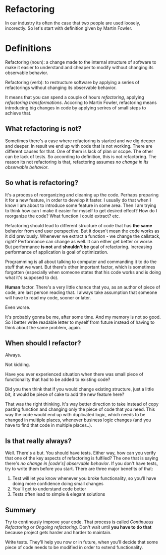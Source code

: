 Refactoring
============

In our industry its often the case that two people are used loosely, incorectly.
So let's start with definition given by Martin Fowler.

# Definitions

Refactoring (noun): a change made to the internal structure of software to make it easier to understand and cheaper to modify without changing its observable behavior.

Refactoring (verb): to restructure software by applying a series of refactorings without changing its observable behavior.

It means that you can spend a couple of hours *refactoring*, applying *refactoring transformations*.
Accoring to Martin Fowler, refactoring means introducing big changes in code by applying serires of small steps to achieve that.

## What refactoring is not?
Sometimes there's a case where refactoring is started and we dig deeper and deeper. In result we end up with code that is not working.
There are different causes for that. One of them is lack of plan or scope. The other can be lack of tests.
So according to definition, this is not refactoring. The reason its not refactoring is that, refactoring assumes *no change in its observable behavior*.

## So what is refactoring?
It's a process of reorganizing and cleaning up the code. Perhaps preparing it for a new feature, in order to develop it faster.
I usually do that when I know I am about to introduce some feature in some area. Then I am trying to think how can I make it easier for myself to get desired effect?
How do I reorganize the code? What function I could extract? etc.

Refactoring should lead to different structure of code that has **the same** behavior from end user perspective.
But it doesn't mean the code works as it did previously. Whenever we extract a function - we change the callstack, right?
Performance can change as well. It can either get better or worse. But performance **is not** and **shouldn't be** goal of refactoring.
Increasing performance of application is goal of optimization.

Programming is all about talking to computer and commanding it to do the stuff that we want.
But there's other important factor, which is sometimes forgotten (especially when someone states that his code works and is doing what it's supposed to do).

**Human** factor. There's a very little chance that you, as an author of piece of code, are last person reading that.
I always take assumption that someone will have to read my code, sooner or later.

Even worse.

It's probably gonna be me, after some time. And my memory is not so good. So I better write readable letter to myself from future instead of having to think about the same problem, again.

## When should I refactor?
Always. 

Not kidding.

Have you ever experienced situation when there was small piece of functionality that had to be added to existing code?

Did you then think that if you would change existing structure, just a little bit, it would be piece of cake to add the new feature here?

That was the right thinking. It's way better direction to take instead of copy pasting function and changing only the piece of code that you need.
This way the code would end up with duplicated logic, which needs to be changed in multiple places, whenever business logic changes (and you have to find that code in multiple places..).

## Is that really always?
Well. There's a but.
You should have tests.
Either way, how can you verify that one of the key aspects of refactoring is fulfiled?
The one that is saying there's *no change in [code's] observable behavior*.
If you don't have tests, try to write them before you start.
There are three major benefits of that:
1. Test will let you know whenever you broke functionality, so you'll have doing more confidence doing small changes
2. You'll get to understand code better
3. Tests often lead to simple & elegant solutions


## Summary
Try to continously improve your code. That process is called *Continuous Refactoring* or *Ongoing refactoring*. Don't wait until **you have to do that** because project gets harder and harder to maintain.

Write tests. They'll help you now or in future, when you'll decide that some piece of code needs to be modified in order to extend functionality.


